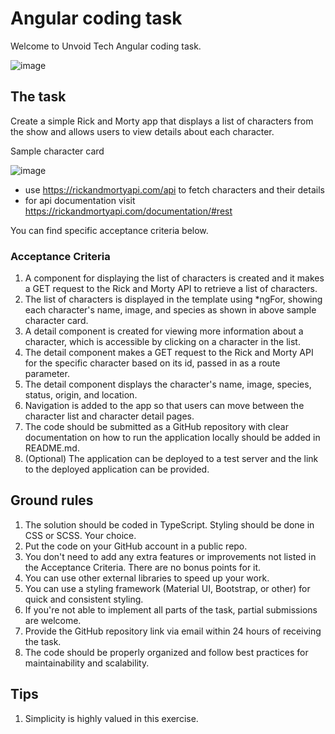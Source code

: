 # Angular coding task
Welcome to Unvoid Tech Angular coding task.

![image](https://i.ibb.co/4FpK1zB/Screenshot-20230205-104711.png)

## The task
Create a simple Rick and Morty app that displays a list of characters from the show and allows users to view details about each character.

Sample character card

![image](https://user-images.githubusercontent.com/124139608/216905974-54456783-f951-4e1c-8b08-d13d9b4ce57f.png)

* use https://rickandmortyapi.com/api to fetch characters and their details
* for api documentation visit https://rickandmortyapi.com/documentation/#rest



You can find specific acceptance criteria below.

### Acceptance Criteria
1. A component for displaying the list of characters is created and it makes a GET request to the Rick and Morty API to retrieve a list of characters.
2. The list of characters is displayed in the template using *ngFor, showing each character's name, image, and species as shown in above sample character card.
3. A detail component is created for viewing more information about a character, which is accessible by clicking on a character in the list.
4. The detail component makes a GET request to the Rick and Morty API for the specific character based on its id, passed in as a route parameter.
5. The detail component displays the character's name, image, species, status, origin, and location.
6. Navigation is added to the app so that users can move between the character list and character detail pages.
7. The code should be submitted as a GitHub repository with clear documentation on how to run the application locally should be added in README.md.
8. (Optional) The application can be deployed to a test server and the link to the deployed application can be provided.

## Ground rules
1. The solution should be coded in TypeScript. Styling should be done in CSS or SCSS. Your choice.
2. Put the code on your GitHub account in a public repo.
3. You don't need to add any extra features or improvements not listed in the Acceptance Criteria. There are no bonus points for it.
4. You can use other external libraries to speed up your work.
5. You can use a styling framework (Material UI, Bootstrap, or other) for quick and consistent styling.
6. If you're not able to implement all parts of the task, partial submissions are welcome.
7. Provide the GitHub repository link via email within 24 hours of receiving the task.
8. The code should be properly organized and follow best practices for maintainability and scalability.

## Tips
1. Simplicity is highly valued in this exercise.
